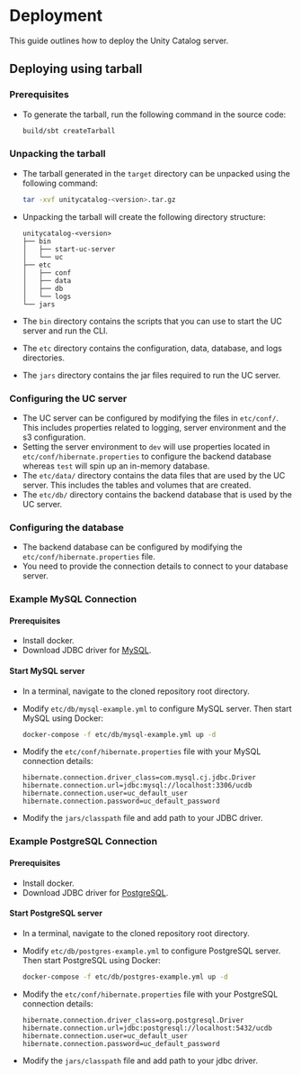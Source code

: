 # Deployment

This guide outlines how to deploy the Unity Catalog server.

## Deploying using tarball

### Prerequisites

- To generate the tarball, run the following command in the source code:

    ```sh
    build/sbt createTarball
    ```

### Unpacking the tarball

- The tarball generated in the `target` directory can be unpacked using the following command:

    ```sh
    tar -xvf unitycatalog-<version>.tar.gz
    ```

- Unpacking the tarball will create the following directory structure:

    ```console
    unitycatalog-<version>
    ├── bin
    │   ├── start-uc-server
    │   └── uc
    ├── etc
    │   ├── conf
    │   ├── data
    │   ├── db
    │   └── logs
    └── jars
    ```

- The `bin` directory contains the scripts that you can use to start the UC server and run the CLI.
- The `etc` directory contains the configuration, data, database, and logs directories.
- The `jars` directory contains the jar files required to run the UC server.

### Configuring the UC server

- The UC server can be configured by modifying the files in `etc/conf/`. This includes properties related to logging,
    server environment and the s3 configuration.
- Setting the server environment to `dev` will use properties located in `etc/conf/hibernate.properties` to configure
    the backend database whereas `test` will spin up an in-memory database.
- The `etc/data/` directory contains the data files that are used by the UC server. This includes the tables and volumes
    that are created.
- The `etc/db/` directory contains the backend database that is used by the UC server.

### Configuring the database

- The backend database can be configured by modifying the `etc/conf/hibernate.properties` file.
- You need to provide the connection details to connect to your database server.

### Example MySQL Connection

#### Prerequisites

- Install docker.
- Download JDBC driver for [MySQL](https://dev.mysql.com/downloads/connector/j/).

#### Start MySQL server

- In a terminal, navigate to the cloned repository root directory.
- Modify `etc/db/mysql-example.yml` to configure MySQL server. Then start MySQL using Docker:

    ```sh
    docker-compose -f etc/db/mysql-example.yml up -d
    ```

- Modify the `etc/conf/hibernate.properties` file with your MySQL connection details:

    ```properties
    hibernate.connection.driver_class=com.mysql.cj.jdbc.Driver
    hibernate.connection.url=jdbc:mysql://localhost:3306/ucdb
    hibernate.connection.user=uc_default_user
    hibernate.connection.password=uc_default_password
    ```

- Modify the `jars/classpath` file and add path to your JDBC driver.

### Example PostgreSQL Connection

#### Prerequisites

- Install docker.
- Download JDBC driver for [PostgreSQL](https://jdbc.postgresql.org/download/).

#### Start PostgreSQL server

- In a terminal, navigate to the cloned repository root directory.
- Modify `etc/db/postgres-example.yml` to configure PostgreSQL server. Then start PostgreSQL using Docker:

    ```sh
    docker-compose -f etc/db/postgres-example.yml up -d
    ```

- Modify the `etc/conf/hibernate.properties` file with your PostgreSQL connection details:

    ```properties
    hibernate.connection.driver_class=org.postgresql.Driver
    hibernate.connection.url=jdbc:postgresql://localhost:5432/ucdb
    hibernate.connection.user=uc_default_user
    hibernate.connection.password=uc_default_password
    ```

- Modify the `jars/classpath` file and add path to your jdbc driver.
